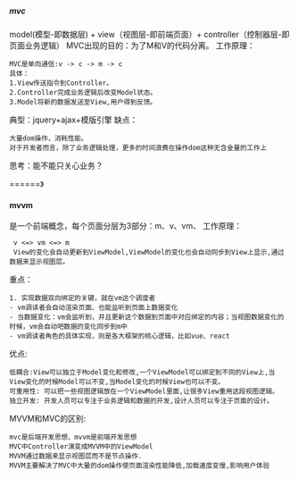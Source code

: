 ##### mvc
model(模型-即数据层) + view（视图层-即前端页面）+ controller（控制器层-即页面业务逻辑）
MVC出现的目的：为了M和V的代码分离。
工作原理：
    
    MVC是单向通信:v -> c -> m -> c
    具体：
    1.View传送指令到Controller。
    2.Controller完成业务逻辑后改变Model状态。
    3.Model将新的数据发送至View,用户得到反馈。

典型：jquery+ajax+模版引擎
缺点：

    大量dom操作，消耗性能。
    对于开发者而言，除了业务逻辑处理，更多的时间浪费在操作dom这种无含金量的工作上

思考：能不能只关心业务？

======》

#### mvvm
是一个前端概念，每个页面分层为3部分：m、v、vm、
工作原理：
    
     v <=> vm <=> m
     View的变化会自动更新到ViewModel,ViewModel的变化也会自动同步到View上显示,通过数据来显示视图层。

重点：

    1. 实现数据双向绑定的关键，就在vm这个调度者
    - vm调读者会自动渲染页面、也能监听到页面上数据变化
    - 当数据变化：vm会监听到，并且更新这个数据到页面中对应绑定的内容；当视图数据变化的时候，vm会自动吧数据的变化同步到m中
    - vm调读者角色的具体实现，则是各大框架的核心逻辑，比如vue、react

优点:

    低耦合:View可以独立于Model变化和修改,一个ViewModel可以绑定到不同的View上,当View变化的时候Model可以不变,当Model变化的时候View也可以不变。
    可重用性: 可以把一些视图逻辑放在一个ViewModel里面,让很多View重用这段视图逻辑。
    独立开发: 开发人员可以专注于业务逻辑和数据的开发,设计人员可以专注于页面的设计。
     
MVVM和MVC的区别:

    mvc是后端开发思想、mvvm是前端开发思想
    MVC中Controller演变成MVVM中的ViewModel
    MVVM通过数据来显示视图层而不是节点操作.
    MVVM主要解决了MVC中大量的dom操作使页面渲染性能降低,加载速度变慢,影响用户体验
